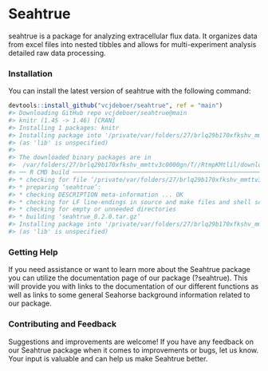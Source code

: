 Seahtrue
================

<!-- README.md is generated from README.Rmd. Please edit that file -->

seahtrue is a package for analyzing extracellular flux data. It
organizes data from excel files into nested tibbles and allows for
multi-experiment analysis detailed raw data processing.

### Installation

You can install the latest version of seahtrue with the following
command:

``` r
devtools::install_github("vcjdeboer/seahtrue", ref = "main")
#> Downloading GitHub repo vcjdeboer/seahtrue@main
#> knitr (1.45 -> 1.46) [CRAN]
#> Installing 1 packages: knitr
#> Installing package into '/private/var/folders/27/brlq29b170xfkshv_mmttv3c0000gn/T/RtmpLFfu6e/temp_libpath2d1b69833ab3'
#> (as 'lib' is unspecified)
#> 
#> The downloaded binary packages are in
#>  /var/folders/27/brlq29b170xfkshv_mmttv3c0000gn/T//RtmpKMtlil/downloaded_packages
#> ── R CMD build ─────────────────────────────────────────────────────────────────
#> * checking for file ‘/private/var/folders/27/brlq29b170xfkshv_mmttv3c0000gn/T/RtmpKMtlil/remotes31155a0a2615/vcjdeboer-seahtrue-91fe92c/DESCRIPTION’ ... OK
#> * preparing ‘seahtrue’:
#> * checking DESCRIPTION meta-information ... OK
#> * checking for LF line-endings in source and make files and shell scripts
#> * checking for empty or unneeded directories
#> * building ‘seahtrue_0.2.0.tar.gz’
#> Installing package into '/private/var/folders/27/brlq29b170xfkshv_mmttv3c0000gn/T/RtmpLFfu6e/temp_libpath2d1b69833ab3'
#> (as 'lib' is unspecified)
```

### Getting Help

If you need assistance or want to learn more about the Seahtrue package
you can utilize the documentation page of our package (?seahtrue). This
will provide you with links to the documentation of our different
functions as well as links to some general Seahorse background
information related to our package.

### Contributing and Feedback

Suggestions and improvements are welcome! If you have any feedback on
our Seahtrue package when it comes to improvements or bugs, let us know.
Your input is valuable and can help us make Seahtrue better.
